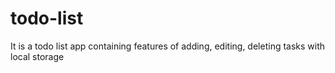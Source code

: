 # todo-list
It is a todo list app containing features of adding, editing, deleting tasks with local storage
